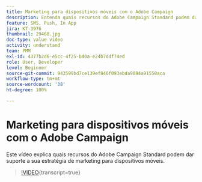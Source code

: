 ```yaml
---
title: Marketing para dispositivos móveis com o Adobe Campaign
description: Entenda quais recursos do Adobe Campaign Standard podem dar suporte a sua estratégia de marketing para dispositivos móveis.
feature: SMS, Push, In App
jira: KT-3976
thumbnail: 29468.jpg
doc-type: value video
activity: understand
team: PMM
exl-id: 4377b2d6-e5cc-4f25-b40a-e24b7ddf74ed
role: User, Developer
level: Beginner
source-git-commit: 943599bd7ce139ef846f093ebda9084a91550aca
workflow-type: tm+mt
source-wordcount: '38'
ht-degree: 100%

---
```


# Marketing para dispositivos móveis com o Adobe Campaign

Este vídeo explica quais recursos do Adobe Campaign Standard podem dar suporte a sua estratégia de marketing para dispositivos móveis.

>[!VIDEO](https://video.tv.adobe.com/v/29468?learn=on){transcript=true}

